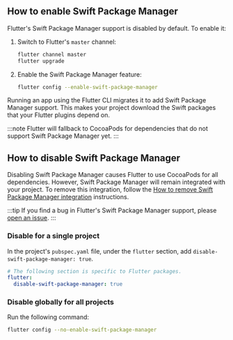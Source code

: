 ## How to enable Swift Package Manager

Flutter's Swift Package Manager support is disabled by default.
To enable it:

1. Switch to Flutter's `master` channel:

   ```sh
   flutter channel master
   flutter upgrade
   ```

2. Enable the Swift Package Manager feature:

   ```sh
   flutter config --enable-swift-package-manager
   ```

Running an app using the Flutter CLI migrates it to add Swift Package Manager
support.
This makes your project download the Swift packages that
your Flutter plugins depend on.

:::note
Flutter will fallback to CocoaPods for dependencies that do not support Swift
Package Manager yet.
:::

## How to disable Swift Package Manager

Disabling Swift Package Manager causes Flutter to use CocoaPods for all
dependencies.
However, Swift Package Manager will remain integrated with your project.
To remove this integration,
follow the [How to remove Swift Package Manager integration][removeSPM]
instructions.

:::tip
If you find a bug in Flutter's Swift Package Manager support,
please [open an issue][].
:::

### Disable for a single project

In the project's `pubspec.yaml` file, under the `flutter` section,
add `disable-swift-package-manager: true`.

```yaml title="pubspec.yaml"
# The following section is specific to Flutter packages.
flutter:
  disable-swift-package-manager: true
```

### Disable globally for all projects

Run the following command:

```sh
flutter config --no-enable-swift-package-manager
```

[removeSPM]: /packages-and-plugins/swift-package-manager/for-app-developers#how-to-remove-swift-package-manager-integration
[open an issue]: {{site.github}}/flutter/flutter/issues/new?template=2_bug.yml